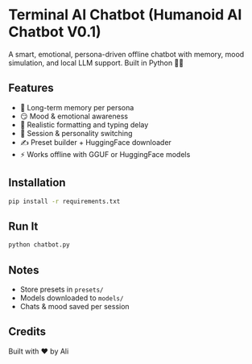 # Terminal AI Chatbot (Humanoid AI Chatbot V0.1)

A smart, emotional, persona-driven offline chatbot with memory, mood simulation, and local LLM support. Built in Python 🧠✨

## Features
- 🧠 Long-term memory per persona
- 😏 Mood & emotional awareness
- 💬 Realistic formatting and typing delay
- 🔁 Session & personality switching
- ✍️ Preset builder + HuggingFace downloader
- ⚡ Works offline with GGUF or HuggingFace models

## Installation
```bash
pip install -r requirements.txt
```

## Run It
```bash
python chatbot.py
```

## Notes
- Store presets in `presets/`
- Models downloaded to `models/`
- Chats & mood saved per session

## Credits
Built with ❤️ by Ali
